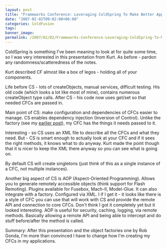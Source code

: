 ```yaml
---
layout: post
title: "Frameworks Conference: Leveraging ColdSpring To Make Better Applications - Kurt Wiersma"
date: "2007-02-02T09:02:00+06:00"
categories: ColdFusion 
tags: 
banner_image: 
permalink: /2007/02/02/Frameworks-Conference-Leveraging-ColdSpring-To-Make-Better-Applications-Kurt-Wiersma
---
```


ColdSpring is something I've been meaning to look at for quite some time, so I was very interested in this presentation from Kurt. As before - pardon any randomness/scatteredness of the notes.

Kurt described CF almost like a box of legos - holding all of your components. 

Life before CS - lots of createObjects, manual services, difficult testing.  His old code (which looks a lot like most of mine), contains numerous createObject type calls. After CS - his code now uses get/set so that needed CFCs are passed in.

Main point of CS: make configuration and dependencies of CFCs easier to manage. CS enables dependency injection (Inversion of Control). Unlike the factory (see my <a href="http://ray.camdenfamily.com/index.cfm/2007/2/2/Frameworks-Conference-Intro-to-Object-Factories--Rob-Gonda">earlier post</a>), my CFC has the things it needs passed to it.

Interesting - so CS uses an XML file to describe all the CFCs and what they need. But - CS is smart enough to actually look at your CFC and if it sees the right methods, it knows what to do anyway. Kurt made the point though that it is nicer to keep the XML there anyway so you can see what is going on. 

By default CS will create singletons (just think of this as a single instance of a CFC, not multiple instances). 

Another big aspect of CS is AOP (Aspect-Oriented Programming). Allows you to generate remotely accessible objects (think support for Flash Remoting). Plugins available for Fusebox, Mach-II, Model-Glue. It can also integrate with a factory. Configured via XML. I if I get it - it looks like there is a style of CFC you can use that will work with CS and provide the remote API and connection to core CFCs. Don't think I got it completely yet but it looked interesting. AOP is useful for security, caching, logging, via remote methods. Basically allowing a remote API and being able to intercept and do stuff before/after the method is called. 

Summary: After this presentation and the object factories one by Rob Gonda, I'm more than convinced I have to change how I'm creating my CFCs in my applications.